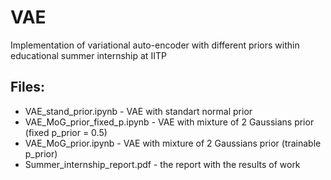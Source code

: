 # VAE
Implementation of variational auto-encoder with different priors within educational summer internship at IITP
## Files:
- VAE_stand_prior.ipynb - VAE with standart normal prior
- VAE_MoG_prior_fixed_p.ipynb - VAE with mixture of 2 Gaussians prior (fixed p_prior = 0.5)
- VAE_MoG_prior.ipynb - VAE with mixture of 2 Gaussians prior (trainable p_prior)
- Summer_internship_report.pdf - the report with the results of work

